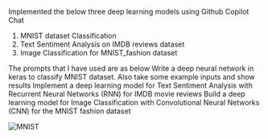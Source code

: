 Implemented the below three deep learning models using Github Copilot Chat
1. MNIST dataset Classification
2. Text Sentiment Analysis on IMDB reviews dataset
3. Image Classification for MNIST_fashion dataset

The prompts that I have used are as below
Write a deep neural network in keras to classify MNIST dataset. Also take some example inputs and show results
Implement a deep learning model for Text Sentiment Analysis with Recurrent Neural Networks (RNN) for IMDB movie reviews
Build a deep learning model for Image Classification with Convolutional Neural Networks (CNN) for the MNIST fashion dataset


![MNIST](https://github.com/pranukrish/CMPE297-SpecialTopics/assets/111817160/290675b7-571c-419e-b403-09c9ca89a74c)



